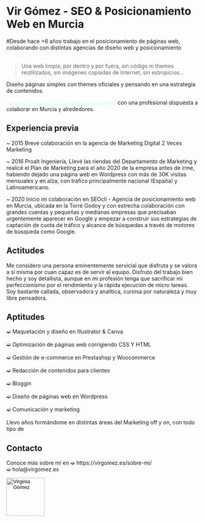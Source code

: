 <div>
<h1> Vir Gómez - SEO & Posicionamiento Web en Murcia</h1>
#Desde hace +6 años trabajo en el posicionamiento de páginas web, colaborando con distintas agencias de diseño web y posicionamiento
<br><br>
<blockquote>Una web limpia, por dentro y por fuera, sin código ni themes reutilizados, sin imágenes copiadas de Internet, sin estropicios…</blockquote>

<p>Diseño páginas simples con themes oficiales y pensando en una estrategia de contenidos.</p>
<a style="color: #ccffff;" title="➫ Te ayudo a crear landigns y páginas como plataformas de atracción en las que se mueve tu potencial cliente para generar clics por búsquedas concretas en busca de generar resultados ya sean de branding, rentabilidad, conversión o fidelización." href="https://virgomez.es/marketing-digital/">Conoce mi visión 360º del marketing digital</a> con una profesional dispuesta a colaborar en Murcia y alrededores.

<h2>Experiencia previa</h2>

<p>~ 2015 Breve colaboración en la agencia de Marketing Digital 2 Veces Marketing</p>

<p>~ 2016 Proalt Ingeniería, Llevé las riendas del Departamento de Marketing y realicé el Plan de Marketing para el año 2020 de la empresa antes de irme, habiendo dejado una página web en Wordpress con más de 30K visitas mensuales y en alza, con tráfico principalmente nacional (España) y Latinoamericano.</p>

<p>~ 2020 Inicio mi colaboración en SEOcli - Agencia de posicionamiento web en Murcia, ubicada en la Torre Godoy y con estrecha colaboración con grandes cuentas y pequeñas y medianas empresas que precisaban urgentemente aparecer en Google y empezar a construir sus estrategias de captación de cuota de tráfico y alcance de búsquedas a través de motores de búsqueda como Google.</p>

<h2>Actitudes</h2>
Me considero una persona eminentemente servicial que disfruta y se valora a sí misma por cuan capaz es de servir al equipo. 
Disfruto del trabajo bien hecho y soy detallista, aunque en mi profesión tenga que sacrificar mi perfeccionismo por el rendimiento y la rápida ejecución de micro tareas.
Soy bastante callada, observadora y analítica, curiosa por naturaleza y muy libre pensadora. 

<h2>Aptitudes</h2>
➫ Maquetación y diseño en Illustrator & Canva<br><br>
➫ Optimización de páginas web corrigiendo CSS Y HTML<br><br>
➫ Gestión de e-commerce en Prestashop y Woocommerce<br><br>
➫ Redacción de contenidos para clientes<br><br>
➫ Bloggin<br><br>
➫ Diseño de páginas web en Wordpress<br><br>
➫ Comunicación y marketing<br><br>
Llevo años formándome en distintas áreas del Marketing off y on, con todo tipo de 

<h2>Contacto</h2>
Conoce más sobre mí en ➫ https://virgomez.es/sobre-mi/
<br>➫ hola@virgomez.es

<input type="image" src="https://virgomez.es/wp-content/uploads/2019/08/cropped-Sin-título-1-1.png" 
   height="100" width="100" 
   alt="Virginia Gómez" title="Virginia Gómez - Especialista en Marketing Online & SEO">
</div>

